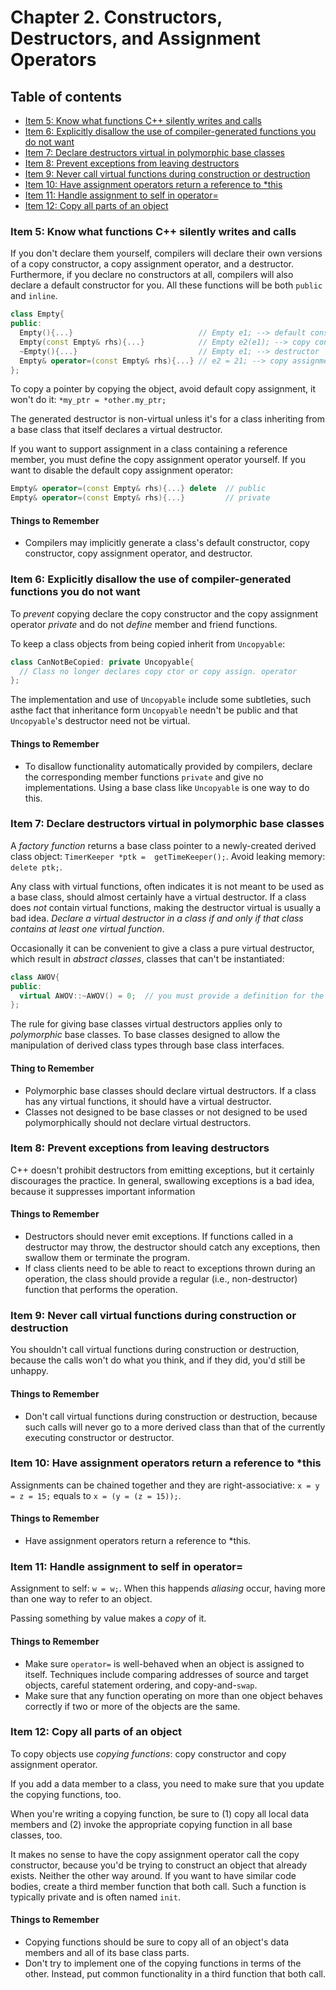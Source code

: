 # Chapter 2. Constructors, Destructors, and Assignment Operators

## Table of contents
* [Item 5: Know what functions C++ silently writes and calls](#item-5-know-what-functions-c-silently-writes-and-calls)
* [Item 6: Explicitly disallow the use of compiler-generated functions you do not want](#item-6-explicitly-disallow-the-use-of-compiler-generated-functions-you-do-not-want)
* [Item 7: Declare destructors virtual in polymorphic base classes](#item-7-declare-destructors-virtual-in-polymorphic-base-classes)
* [Item 8: Prevent exceptions from leaving destructors](#item-8-prevent-exceptions-from-leaving-destructors)
* [Item 9: Never call virtual functions during construction or destruction](#item-9-never-call-virtual-functions-during-construction-or-destruction)
* [Item 10: Have assignment operators return a reference to *this](#item-10-have-assignment-operators-return-a-reference-to-this)
* [Item 11: Handle assignment to self in operator=](#item-11-handle-assignment-to-self-in-operator)
* [Item 12: Copy all parts of an object](#item-12-copy-all-parts-of-an-object)

### Item 5: Know what functions C++ silently writes and calls

If you don't declare them yourself, compilers will declare their own versions of a copy constructor, a copy assignment operator, and a destructor. Furthermore, if you declare no constructors at all, compilers will also declare a default constructor for you. All these functions will be both `public` and `inline`.

```cpp
class Empty{
public:
  Empty(){...}                            // Empty e1; --> default constructor
  Empty(const Empty& rhs){...}            // Empty e2(e1); --> copy constructor
  ~Empty(){...}                           // Empty e1; --> destructor
  Empty& operator=(const Empty& rhs){...} // e2 = 21; --> copy assignment operator
};
```

To copy a pointer by copying the object, avoid default copy assignment, it won't do it: `*my_ptr = *other.my_ptr;`

The generated destructor is non-virtual unless it's for a class inheriting from a base class that itself declares a virtual destructor.

If you want to support assignment in a class containing a reference member, you must define the copy assignment operator yourself. If you want to disable the default copy assignment operator:

```cpp
Empty& operator=(const Empty& rhs){...} delete  // public
Empty& operator=(const Empty& rhs){...}         // private
```

#### Things to Remember
* Compilers may implicitly generate a class's default constructor, copy constructor, copy assignment operator, and destructor.

### Item 6: Explicitly disallow the use of compiler-generated functions you do not want

To *prevent* copying declare the copy constructor and the copy assignment operator *private* and do not *define* member and friend functions.

To keep a class objects from being copied inherit from `Uncopyable`:

```cpp
class CanNotBeCopied: private Uncopyable{
  // Class no longer declares copy ctor or copy assign. operator
};
```

The implementation and use of `Uncopyable` include some subtleties, such asthe fact that inheritance form `Uncopyable` needn't be public and that `Uncopyable`'s destructor need not be virtual.

#### Things to Remember
* To disallow functionality automatically provided by compilers, declare the corresponding member functions `private` and give no implementations. Using a base class like `Uncopyable` is one way to do this.

### Item 7: Declare destructors virtual in polymorphic base classes

A *factory function* returns a base class pointer to a newly-created derived class object: `TimerKeeper *ptk =  getTimeKeeper();`. Avoid leaking memory: `delete ptk;`.

Any class with virtual functions, often indicates it is not meant to be used as a base class, should almost certainly have a virtual destructor. If a class does *not* contain virtual functions, making the destructor virtual is usually a bad idea. _Declare a virtual destructor in a class if and only if that class contains at least one virtual function_.


Occasionally it can be convenient to give a class a pure virtual destructor, which result in *abstract classes*, classes that can't be instantiated:

```cpp
class AWOV{
public:
  virtual AWOV::~AWOV() = 0;  // you must provide a definition for the pure virtual destructor
};
```

The rule for giving base classes virtual destructors applies only to *polymorphic* base classes. To base classes designed to allow the manipulation of derived class types through base class interfaces.

#### Thing to Remember
* Polymorphic base classes should declare virtual destructors. If a class has any virtual functions, it should have a virtual destructor.
* Classes not designed to be base classes or not designed to be used polymorphically should not declare virtual destructors.

### Item 8: Prevent exceptions from leaving destructors

C++ doesn't prohibit destructors from emitting exceptions, but it certainly discourages the practice. In general, swallowing exceptions is a bad idea, because it suppresses important information

#### Things to Remember
* Destructors should never emit exceptions. If functions called in a destructor may throw, the destructor should catch any exceptions, then swallow them or terminate the program.
* If class clients need to be able to react to exceptions thrown during an operation, the class should provide a regular (i.e., non-destructor) function that performs the operation.

### Item 9: Never call virtual functions during construction or destruction

You shouldn't call virtual functions during construction or destruction, because the calls won't do what you think, and if they did, you'd still be unhappy.

#### Things to Remember
* Don't call virtual functions during construction or destruction, because such calls will never go to a more derived class than that of the currently executing constructor or destructor.

### Item 10: Have assignment operators return a reference to *this

Assignments can be chained together and they are right-associative: `x = y = z = 15;` equals to `x = (y = (z = 15));`.

#### Things to Remember
* Have assignment operators return a reference to *this.

### Item 11: Handle assignment to self in operator=

Assignment to self: `w = w;`. When this happends *aliasing* occur, having more than one way to refer to an object.

Passing something by value makes a *copy* of it.

#### Things to Remember
* Make sure `operator=` is well-behaved when an object is assigned to itself. Techniques include comparing addresses of source and target objects, careful statement ordering, and copy-and-`swap`.
* Make sure that any function operating on more than one object behaves correctly if two or more of the objects are the same.

### Item 12: Copy all parts of an object

To copy objects use *copying functions*: copy constructor and copy assignment operator.

If you add a data member to a class, you need to make sure that you update the copying functions, too.

When you're writing a copying function, be sure to (1) copy all local data members and (2) invoke the appropriate copying function in all base classes, too.

It makes no sense to have the copy assignment operator call the copy constructor, because you'd be trying to construct an object that already exists. Neither the other way around. If you want to have similar code bodies, create a third member function that both call. Such a function is typically private and is often named `init`.

#### Things to Remember
* Copying functions should be sure to copy all of an object's data members and all of its base class parts.
* Don't try to implement one of the copying functions in terms of the other. Instead, put common functionality in a third function that both call.

